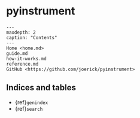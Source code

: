 pyinstrument
============

```{toctree}
---
maxdepth: 2
caption: "Contents"
---
Home <home.md>
guide.md
how-it-works.md
reference.md
GitHub <https://github.com/joerick/pyinstrument>
```

Indices and tables
------------------

* {ref}`genindex`
* {ref}`search`
